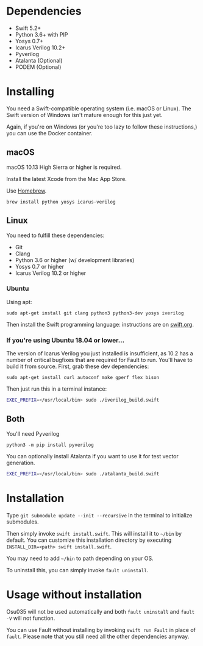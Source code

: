 # Dependencies
* Swift 5.2+
* Python 3.6+ with PIP
* Yosys 0.7+
* Icarus Verilog 10.2+
* Pyverilog
* Atalanta (Optional)
* PODEM (Optional)

# Installing
You need a Swift-compatible operating system (i.e. macOS or Linux). The Swift version of Windows isn't mature enough for this just yet.

Again, if you're on Windows (or you're too lazy to follow these instructions,) you can use the Docker container.

## macOS
macOS 10.13 High Sierra or higher is required.

Install the latest Xcode from the Mac App Store.

Use [Homebrew](https://brew.sh).

`brew install python yosys icarus-verilog`

## Linux
You need to fulfill these dependencies:
- Git
- Clang
- Python 3.6 or higher (w/ development libraries)
- Yosys 0.7 or higher
- Icarus Verilog 10.2 or higher

### Ubuntu
Using apt:

`sudo apt-get install git clang python3 python3-dev yosys iverilog`

Then install the Swift programming language: instructions are on [swift.org](https://swift.org/download/#using-downloads).

### If you're using Ubuntu 18.04 or lower…
The version of Icarus Verilog you just installed is insufficient, as 10.2 has a number of critical bugfixes that are required for Fault to run. You'll have to build it from source. First, grab these dev dependencies:

`sudo apt-get install curl autoconf make gperf flex bison`

Then just run this in a terminal instance:

```bash
EXEC_PREFIX=</usr/local/bin> sudo ./iverilog_build.swift
```

## Both
You'll need Pyverilog

`python3 -m pip install pyverilog`

You can optionally install Atalanta if you want to use it for test vector generation.

```bash
EXEC_PREFIX=</usr/local/bin> sudo ./atalanta_build.swift
```

# Installation
Type `git submodule update --init --recursive` in the terminal to initialize submodules.

Then simply invoke `swift install.swift`. This will install it to `~/bin` by default. You can customize this installation directory by executing `INSTALL_DIR=<path> swift install.swift`.

You may need to add `~/bin` to path depending on your OS.

To uninstall this, you can simply invoke `fault uninstall`.

# Usage without installation
Osu035 will not be used automatically and both `fault uninstall` and `fault -V` will not function.

You can use Fault without installing by invoking `swift run Fault` in place of `fault`. Please note that you still need all the other dependencies anyway.